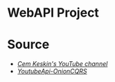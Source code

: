 # WebAPI Project

# Source

* *[Cem Keskin's YouTube channel](https://www.youtube.com/watch?v=luTUl8CSudM&list=PLrSCwxkucNmw_sjxZZHaWj6ySakPgSCbv&pp=iAQB)*
* *[YoutubeApi-OnionCQRS](https://github.com/cemkeskin12/YoutubeApi-OnionCQRS)*